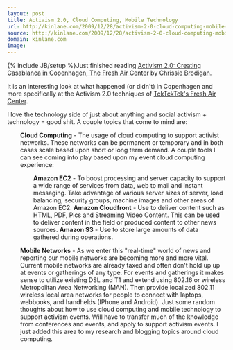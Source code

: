 ```yaml
---
layout: post
title: Activism 2.0, Cloud Computing, Mobile Technology
url: http://kinlane.com/2009/12/28/activism-2-0-cloud-computing-mobile-technology/
source: http://kinlane.com/2009/12/28/activism-2-0-cloud-computing-mobile-technology/
domain: kinlane.com
image: 
---
```

{% include JB/setup %}Just finished reading <a href="http://www.huffingtonpost.com/chrissie-brodigan/activism-20-creating-casa_b_404860.html" target="_blank">Activism 2.0: Creating Casablanca in Copenhagen, The Fresh Air Center</a> by <a href="http://www.huffingtonpost.com/chrissie-brodigan">Chrissie Brodigan</a>.<p></p>
It is an interesting look at what happened (or didn't) in Copenhagen and more specifically at the Activism 2.0 techniques of <a href="http://tcktcktck.org/freshair">TckTckTck's Fresh Air Center</a>.<p></p>
I love the technology side of just about anything and social activism + technology = good shit. A couple topics that come to mind are:
<p style="padding-left: 30px;"><strong>Cloud Computing</strong> - The usage of cloud computing to support activist networks. These networks can be permanent or temporary and in both cases scale based upon short or long term demand. A couple tools I can see coming into play based upon my event cloud computing experience:
<p style="padding-left: 60px;"><strong>Amazon EC2</strong> - To boost processing and server capacity to support a wide range of services from data, web to mail and instant messaging. Take advantage of various server sizes of server, load balancing, security groups, machine images and other areas of Amazon EC2.
<strong>Amazon Cloudfront</strong> - Use to deliver content such as HTML, PDF, Pics and Streaming Video Content. This can be used to deliver content in the field or produced content to other news sources.
<strong>Amazon S3</strong> - Use to store large amounts of data gathered during operations.
<p style="padding-left: 30px;"><strong>Mobile Networks</strong> - As we enter this "real-time" world of news and reporting our mobile networks are becoming more and more vital. Current mobile networks are already taxed and often don't hold up up at events or gatherings of any type. For events and gatherings it makes sense to utilize existing DSL and T1 and extend using 802.16 or wireless Metropolitan Area Networking (MAN). Then provide localized 802.11 wireless local area networks for people to connect with laptops, webbooks, and handhelds (IPhone and Android).
Just some random thoughts about how to use cloud computing and mobile technology to support activism events. Will have to transfer much of the knowledge from conferences and events, and apply to support activism events. I just added this area to my research and blogging topics around cloud computing.